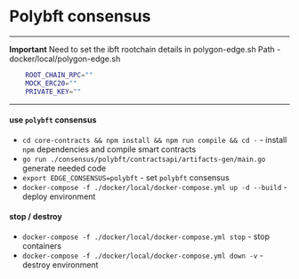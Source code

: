 # Polybft consensus

---

**Important**
Need to set the ibft rootchain details in polygon-edge.sh
Path - docker/local/polygon-edge.sh

```bash
    ROOT_CHAIN_RPC=""
    MOCK_ERC20=""
    PRIVATE_KEY=""
```
---

#### use `polybft` consensus
* `cd core-contracts && npm install && npm run compile && cd -` - install `npm` dependencies and compile smart contracts
* `go run ./consensus/polybft/contractsapi/artifacts-gen/main.go` generate needed code
* `export EDGE_CONSENSUS=polybft` - set `polybft` consensus
* `docker-compose -f ./docker/local/docker-compose.yml up -d --build` - deploy environment

#### stop / destroy 
* `docker-compose -f ./docker/local/docker-compose.yml stop` - stop containers
* `docker-compose -f ./docker/local/docker-compose.yml down -v` - destroy environment



